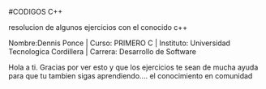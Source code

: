 #CODIGOS C++

resolucion de algunos ejercicios con el conocido c++


Nombre:Dennis Ponce  |   Curso: PRIMERO C   |   Instituto: Universidad Tecnologica Cordillera | Carrera: Desarrollo de Software

Hola a ti. Gracias por ver esto y que los ejercicios te sean de mucha ayuda para que tu tambien sigas aprendiendo.... el conocimiento en comunidad
